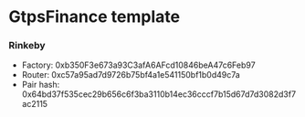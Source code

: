 # GtpsFinance template

### Rinkeby

- Factory: 0xb350F3e673a93C3afA6AFcd10846beA47c6Feb97
- Router: 0xc57a95ad7d9726b75bf4a1e541150bf1b0d49c7a
- Pair hash: 0x64bd37f535cec29b656c6f3ba3110b14ec36cccf7b15d67d7d3082d3f7ac2115
